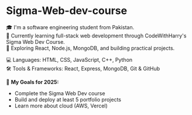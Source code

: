 # Sigma-Web-dev-course

🎓 I'm a software engineering student from Pakistan.  
🚀 Currently learning full-stack web development through CodeWithHarry's Sigma Web Dev Course.  
🌱 Exploring React, Node.js, MongoDB, and building practical projects.  

💻 Languages: HTML, CSS, JavaScript, C++, Python  
🛠️ Tools & Frameworks: React, Express, MongoDB, Git & GitHub

🔭 **My Goals for 2025:**  
- Complete the Sigma Web Dev course  
- Build and deploy at least 5 portfolio projects  
- Learn more about cloud (AWS, Vercel)
